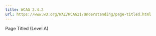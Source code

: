 ```yaml
---
title: WCAG 2.4.2
url: https://www.w3.org/WAI/WCAG21/Understanding/page-titled.html
---
```

Page Titled (Level A)